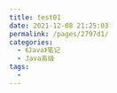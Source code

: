 ```yaml
---
title: test01
date: 2021-12-08 21:25:03
permalink: /pages/2797d1/
categories:
  - 《Java》笔记
  - Java高级
tags:
  - 
---
```


